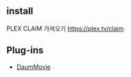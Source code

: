 ## install

PLEX CLAIM 가져오기
https://plex.tv/claim

## Plug-ins

- [DaumMovie](https://github.com/axfree/DaumMovie.bundle)
